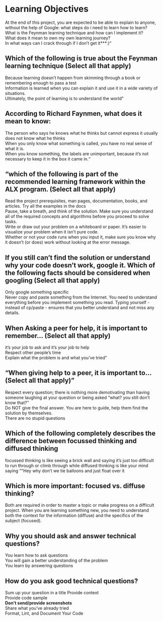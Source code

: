 # Learning Objectives
At the end of this project, you are expected to be able to explain to anyone, without the help of Google:
what steps do i need to learn how to learn?  
What is the Feynman learning technique and how can I implement it?  
What does it mean to own my own learning journey?  
In what ways can I crack through if I don’t get it***:)“  

## Which of the following is true about the Feynman learning technique (Select all that apply)
Because learning doesn’t happen from skimming through a book or remembering enough to pass a test  
Information is learned when you can explain it and use it in a wide variety of situations.  
Ultimately, the point of learning is to understand the world"  

## According to Richard Faynmen, what does it mean to know:
The person who says he knows what he thinks but cannot express it usually does not know what he thinks  
When you only know what something is called, you have no real sense of what it is.  
When you know something, the labels are unimportant, because it’s not necessary to keep it in the box it came in.“  

## “which of the following is part of the recommended learning framework within the ALX program. (Select all that apply)
Read the project prerequisites, man pages, documentation, books, and articles. Try all the examples in the docs  
Pause, take a breath, and think of the solution. Make sure you understand all of the required concepts and algorithms before you proceed to solve tasks.  
Write or draw out your problem on a whiteboard or paper. It’s easier to visualize your problem when it isn’t pure code.  
Whether or not your code runs when you input it, make sure you know why it doesn’t (or does) work without looking at the error message.  

## If you still can’t find the solution or understand why your code doesn’t work, google it. Which of the following facts should be considered when googling (Select all that apply)
Only google something specific  
Never copy and paste something from the Internet. You need to understand everything before you implement something you read. Typing yourself - instead of cp/paste - ensures that you better understand and not miss any details.  

## When Asking a peer for help, it is important to remember… (Select all that apply)
it’s your job to ask and it’s your job to help  
Respect other people’s time  
Explain what the problem is and what you’ve tried"  

## “When giving help to a peer, it is important to… (Select all that apply)”
Respect every question; there is nothing more demotivating than having someone laughing at your question or being asked “what? you still don’t know that?”  
Do NOT give the final answer. You are here to guide, help them find the solution by themselves.  
There are no stupid questions  

## Which of the following completely describes the difference between focussed thinking and diffused thinking
focussed thinking is like seeing a brick wall and saying it’s just too difficult to run through or climb through while diffused thinking is like your mind saying “"Hey why don’t we tie balloons and just float over it  

## Which is more important: focused vs. diffuse thinking?
Both are required in order to master a topic or make progress on a difficult project. When you are learning something new, you need to understand both the context for the information (diffuse) and the specifics of the subject (focused).  

## Why you should ask and answer technical questions?
You learn how to ask questions  
You will gain a better understanding of the problem  
You learn by answering questions  

## How do you ask good technical questions?
Sum up your question in a title 
Provide context  
Provide code sample  
**Don't send/provide screenshots**  
Share what you’ve already tried  
Format, Lint, and Document Your Code  

